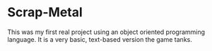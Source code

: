 # Scrap-Metal
This was my first real project using an object oriented programming language. It is a very basic, text-based version the game tanks.

